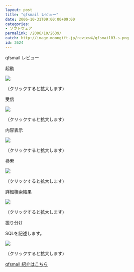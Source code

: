 ```yaml
---
layout: post
title: "qfsmail レビュー"
date: 2006-10-31T09:00:00+09:00
categories:
- ソフトウェア
permalink: /2006/10/2639/
catch: http://image.moongift.jp/review4/qfsmail03.s.png
id: 2624
---
```

qfsmail レビュー  
<!--more-->

起動

  

[![](http://image.moongift.jp/review4/qfsmail01.s.png)](http://image.moongift.jp/review4/qfsmail01.png)  
  
（クリックすると拡大します)

  

受信

  

[![](http://image.moongift.jp/review4/qfsmail02.s.png)](http://image.moongift.jp/review4/qfsmail02.png)  
  
（クリックすると拡大します)

  

内容表示

  

[![](http://image.moongift.jp/review4/qfsmail07.s.png)](http://image.moongift.jp/review4/qfsmail07.png)  
  
（クリックすると拡大します)

  

検索

  

[![](http://image.moongift.jp/review4/qfsmail03.s.png)](http://image.moongift.jp/review4/qfsmail03.png)  
  
（クリックすると拡大します)

  

詳細検索結果

  

[![](http://image.moongift.jp/review4/qfsmail05.s.png)](http://image.moongift.jp/review4/qfsmail05.png)  
  
（クリックすると拡大します)

  

振り分け

  

SQLを記述します。

  

[![](http://image.moongift.jp/review4/qfsmail0.s.png)](http://image.moongift.jp/review4/qfsmail0.png)  
  
（クリックすると拡大します)

  

[qfsmail 紹介はこちら](http://oss.moongift.jp/intro/i-2638.html)

